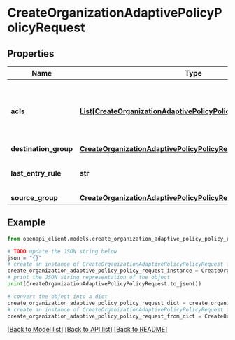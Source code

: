 # CreateOrganizationAdaptivePolicyPolicyRequest


## Properties

Name | Type | Description | Notes
------------ | ------------- | ------------- | -------------
**acls** | [**List[CreateOrganizationAdaptivePolicyPolicyRequestAclsInner]**](CreateOrganizationAdaptivePolicyPolicyRequestAclsInner.md) | An ordered array of adaptive policy ACLs (each requires one unique attribute) that apply to this policy (default: []) | [optional] 
**destination_group** | [**CreateOrganizationAdaptivePolicyPolicyRequestDestinationGroup**](CreateOrganizationAdaptivePolicyPolicyRequestDestinationGroup.md) |  | 
**last_entry_rule** | **str** | The rule to apply if there is no matching ACL (default: \&quot;default\&quot;) | [optional] 
**source_group** | [**CreateOrganizationAdaptivePolicyPolicyRequestSourceGroup**](CreateOrganizationAdaptivePolicyPolicyRequestSourceGroup.md) |  | 

## Example

```python
from openapi_client.models.create_organization_adaptive_policy_policy_request import CreateOrganizationAdaptivePolicyPolicyRequest

# TODO update the JSON string below
json = "{}"
# create an instance of CreateOrganizationAdaptivePolicyPolicyRequest from a JSON string
create_organization_adaptive_policy_policy_request_instance = CreateOrganizationAdaptivePolicyPolicyRequest.from_json(json)
# print the JSON string representation of the object
print(CreateOrganizationAdaptivePolicyPolicyRequest.to_json())

# convert the object into a dict
create_organization_adaptive_policy_policy_request_dict = create_organization_adaptive_policy_policy_request_instance.to_dict()
# create an instance of CreateOrganizationAdaptivePolicyPolicyRequest from a dict
create_organization_adaptive_policy_policy_request_from_dict = CreateOrganizationAdaptivePolicyPolicyRequest.from_dict(create_organization_adaptive_policy_policy_request_dict)
```
[[Back to Model list]](../README.md#documentation-for-models) [[Back to API list]](../README.md#documentation-for-api-endpoints) [[Back to README]](../README.md)


